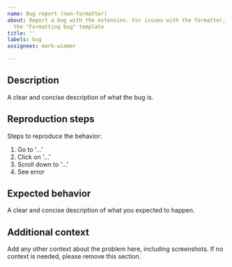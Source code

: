 ```yaml
---
name: Bug report (non-formatter)
about: Report a bug with the extension. For issues with the formatter, please use
  the "Formatting bug" template
title: ''
labels: bug
assignees: mark-wiemer

---
```


## Description

A clear and concise description of what the bug is.

## Reproduction steps

Steps to reproduce the behavior:
1. Go to '...'
2. Click on '...'
3. Scroll down to '...'
4. See error

## Expected behavior

A clear and concise description of what you expected to happen.

## Additional context

Add any other context about the problem here, including screenshots. If no context is needed, please remove this section.
